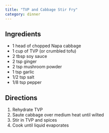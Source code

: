 ```yaml
---
title: "TVP and Cabbage Stir Fry"
category: dinner
---
```


## Ingredients

- 1 head of chopped Napa cabbage
- 1 cup of TVP (or crumbled tofu)
- 2 tbsp soy sauce
- 2 tsp ginger
- 2 tsp mushroom powder
- 1 tsp garlic
- 1/2 tsp salt
- 1/8 tsp pepper

## Directions

1. Rehydrate TVP
2. Saute cabbage over medium heat until wilted
3. Stir in TVP and spices
4. Cook until liquid evaporates
